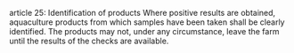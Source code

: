 article 25: Identification of products
Where positive results are obtained, aquaculture products from which samples have been taken shall be clearly identified. The products may not, under any circumstance, leave the farm until the results of the checks are available.
<ul>
</ul>